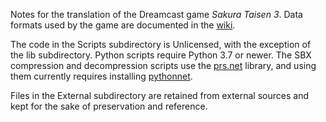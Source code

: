 Notes for the translation of the Dreamcast game _Sakura Taisen 3_. Data formats used by the game are documented in the [wiki](https://github.com/TheOpponent/st3-translation-notes/wiki).

The code in the Scripts subdirectory is Unlicensed, with the exception of the lib subdirectory. Python scripts require Python 3.7 or newer. The SBX compression and decompression scripts use the [prs.net](https://github.com/FraGag/prs.net) library, and using them currently requires installing [pythonnet](https://github.com/pythonnet/pythonnet).

Files in the External subdirectory are retained from external sources and kept for the sake of preservation and reference.